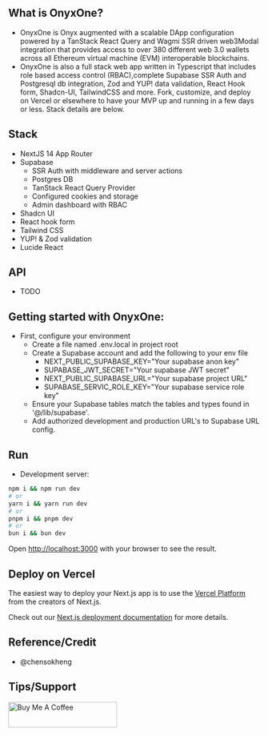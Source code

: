 ## What is OnyxOne?

- OnyxOne is Onyx augmented with a scalable DApp configuration powered by a TanStack React Query and Wagmi SSR driven web3Modal integration that provides access to over 380 different web 3.0 wallets across all Ethereum virtual machine (EVM) interoperable blockchains. 
- OnyxOne is also a full stack web app written in Typescript that includes role based access control (RBAC),complete Supabase SSR Auth and Postgresql db integration, Zod and YUP! data validation, React Hook form, Shadcn-UI, TailwindCSS and more. Fork, customize, and deploy on Vercel or elsewhere to have your MVP up and running in a few days or less. Stack details are 
below. 

## Stack 
- NextJS 14 App Router
- Supabase 
  - SSR Auth with middleware and server actions
  - Postgres DB 
  - TanStack React Query Provider 
  - Configured cookies and storage
  - Admin dashboard with RBAC
- Shadcn UI 
- React hook form 
- Tailwind CSS 
- YUP! & Zod validation 
- Lucide React

## API 
- TODO

## Getting started with OnyxOne:
- First, configure your environment
  - Create a file named .env.local in project root
  - Create a Supabase account and add the following to your env file
    - NEXT_PUBLIC_SUPABASE_KEY="Your supabase anon key"
    - SUPABASE_JWT_SECRET="Your supabase JWT secret"
    - NEXT_PUBLIC_SUPABASE_URL="Your supabase project URL"
    - SUPABASE_SERVIC_ROLE_KEY="Your supabase service role key"
  - Ensure your Supabase tables match the tables and types found in '@/lib/supabase'.
  - Add authorized development and production URL's to Supabase URL config. 
## Run  
- Development server:

```bash
npm i && npm run dev
# or
yarn i && yarn run dev
# or
pnpm i && pnpm dev
# or
bun i && bun dev
```

Open [http://localhost:3000](http://localhost:3000) with your browser to see the result.


## Deploy on Vercel

The easiest way to deploy your Next.js app is to use the [Vercel Platform](https://vercel.com/new?utm_medium=default-template&filter=next.js&utm_source=create-next-app&utm_campaign=create-next-app-readme) from the creators of Next.js.

Check out our [Next.js deployment documentation](https://nextjs.org/docs/deployment) for more details.

## Reference/Credit
- @chensokheng 

## Tips/Support
<a href="https://www.buymeacoffee.com/rmoureyjr" target="_blank"><img src="https://cdn.buymeacoffee.com/buttons/default-orange.png" alt="Buy Me A Coffee" height="51" width="217"></a>
